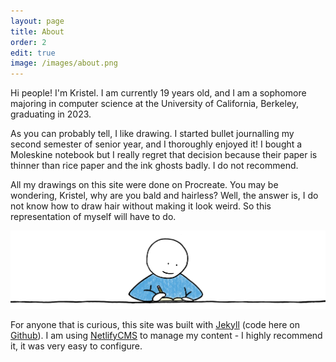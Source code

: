```yaml
---
layout: page
title: About
order: 2
edit: true
image: /images/about.png
---
```

Hi people! I'm Kristel. I am currently 19 years old, and I am a sophomore majoring in computer science at the University of California, Berkeley, graduating in 2023.

As you can probably tell, I like drawing. I started bullet journalling my second semester of senior year, and I thoroughly enjoyed it! I bought a Moleskine notebook but I really regret that decision because their paper is thinner than rice paper and the ink ghosts badly. I do not recommend. 

All my drawings on this site were done on Procreate. You may be wondering, Kristel, why are you bald and hairless? Well, the answer is, I do not know how to draw hair without making it look weird. So this representation of myself will have to do.

![Writing](/images/uploads/writing.png)

For anyone that is curious, this site was built with [Jekyll](https://jekyllrb.com/) (code here on [Github](https://github.com/kristelfung/bullet-journal)). I am using [NetlifyCMS](https://www.netlifycms.org/) to manage my content - I highly recommend it, it was very easy to configure.